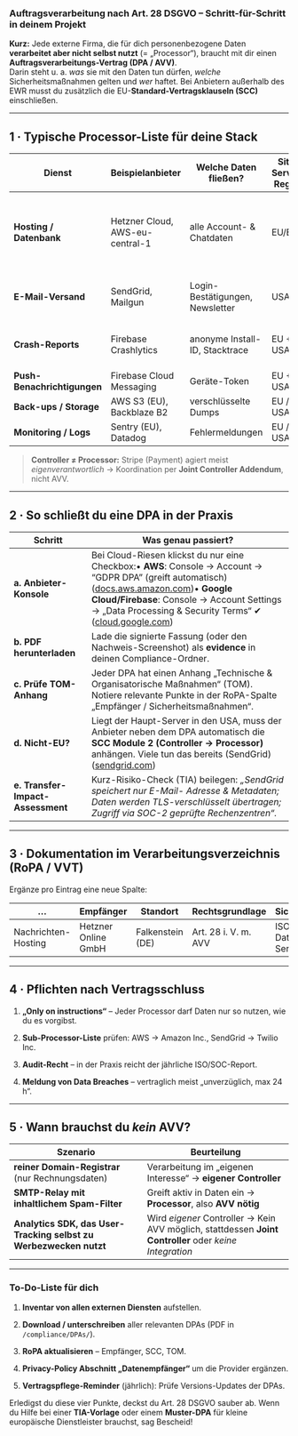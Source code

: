 ### Auftragsverarbeitung nach Art. 28 DSGVO – Schritt-für-Schritt in deinem Projekt

**Kurz:** Jede externe Firma, die für dich personenbezogene Daten **verarbeitet aber nicht selbst nutzt** (= „Processor“), braucht mit dir einen **Auftragsverarbeitungs-Vertrag (DPA / AVV)**.  
Darin steht u. a. _was_ sie mit den Daten tun dürfen, _welche_ Sicherheitsmaßnahmen gelten und _wer_ haftet. Bei Anbietern außerhalb des EWR musst du zusätzlich die EU-**Standard-Vertragsklauseln (SCC)** einschließen.

---

## 1 · Typische Processor-Liste für deine Stack

|Dienst|Beispielanbieter|Welche Daten fließen?|Sitz / Server-Region|Was du konkret tust|
|---|---|---|---|---|
|**Hosting / Datenbank**|Hetzner Cloud, AWS-eu-central-1|alle Account- & Chatdaten|EU/EWR|• Online-AVV akzeptieren (Hetzner „AG Auftragsverarbeitung“, AWS DPA auto-inkorporiert) ([docs.aws.amazon.com](https://docs.aws.amazon.com/whitepapers/latest/navigating-gdpr-compliance/aws-data-processing-addendum-dpa.html?utm_source=chatgpt.com "AWS Data Processing Addendum (DPA) - AWS Documentation"))|
|**E-Mail-Versand**|SendGrid, Mailgun|Login-Bestätigungen, Newsletter|USA|• Twilio/SendGrid DPA inkl. **SCC** gilt automatisch durch T&C ([sendgrid.com](https://sendgrid.com/en-us/resource/general-data-protection-regulation-2?utm_source=chatgpt.com "General Data Protection Regulation - SendGrid"))|
|**Crash-Reports**|Firebase Crashlytics|anonyme Install-ID, Stacktrace|EU + USA|• In Firebase-Console „Daten­verarbeitung“ bestätigen (DPA + SCC) ([cloud.google.com](https://cloud.google.com/terms/data-processing-addendum?utm_source=chatgpt.com "Cloud Data Processing Addendum \| Google Cloud"))|
|**Push-Benachrichtigungen**|Firebase Cloud Messaging|Geräte-Token|EU + USA|dito|
|**Back-ups / Storage**|AWS S3 (EU), Backblaze B2|verschlüsselte Dumps|EU / USA|• Falls USA → SCC einbeziehen|
|**Monitoring / Logs**|Sentry (EU), Datadog|Fehlermeldungen|EU / USA|• EU-Region bevorzugen, sonst SCC|

> **Controller ≠ Processor:** Stripe (Payment) agiert meist _eigenverantwortlich_ → Koordination per **Joint Controller Addendum**, nicht AVV.

---

## 2 · So schließt du eine DPA in der Praxis

|Schritt|Was genau passiert?|
|---|---|
|**a. Anbieter-Konsole**|Bei Cloud-Riesen klickst du nur eine Checkbox:• **AWS**: Console → Account → “GDPR DPA” (greift automatisch) ([docs.aws.amazon.com](https://docs.aws.amazon.com/whitepapers/latest/navigating-gdpr-compliance/aws-data-processing-addendum-dpa.html?utm_source=chatgpt.com "AWS Data Processing Addendum (DPA) - AWS Documentation"))• **Google Cloud/Firebase**: Console → Account Settings → „Data Processing & Security Terms“ ✔ ([cloud.google.com](https://cloud.google.com/terms/data-processing-addendum?utm_source=chatgpt.com "Cloud Data Processing Addendum \| Google Cloud"))|
|**b. PDF herunterladen**|Lade die signierte Fassung (oder den Nachweis-Screenshot) als **evidence** in deinen Compliance-Ordner.|
|**c. Prüfe TOM-Anhang**|Jeder DPA hat einen Anhang „Technische & Organisatorische Maßnahmen“ (TOM). Notiere relevante Punkte in der RoPA-Spalte „Empfänger / Sicherheitsmaßnahmen“.|
|**d. Nicht-EU?**|Liegt der Haupt-Server in den USA, muss der Anbieter neben dem DPA automatisch die **SCC Module 2 (Controller → Processor)** anhängen. Viele tun das bereits (SendGrid) ([sendgrid.com](https://sendgrid.com/en-us/blog/how-the-recent-privacy-shield-ruling-impacts-twilio-sendgrid-users?utm_source=chatgpt.com "How the Recent Privacy Shield Ruling Impacts Twilio SendGrid Users"))|
|**e. Transfer-Impact-Assessment**|Kurz-Risiko-Check (TIA) beilegen: _„SendGrid speichert nur E-Mail- Adresse & Metadaten; Daten werden TLS-verschlüsselt übertragen; Zugriff via SOC-2 geprüfte Rechenzentren“._|

---

## 3 · Dokumentation im Verarbeitungsverzeichnis (RoPA / VVT)

Ergänze pro Eintrag eine neue Spalte:

|…|**Empfänger**|**Standort**|**Rechtsgrundlage**|**Sicherungsmaßnahmen**|
|---|---|---|---|---|
|Nachrichten-Hosting|Hetzner Online GmbH|Falkenstein (DE)|Art. 28 i. V. m. AVV|ISO 27001, TLS 1.3, Daten auf dedizierten Servern verschlüsselt|

---

## 4 · Pflichten nach Vertragsschluss

1. **„Only on instructions“** – Jeder Processor darf Daten nur so nutzen, wie du es vorgibst.
    
2. **Sub-Processor-Liste** prüfen: AWS → Amazon Inc., SendGrid → Twilio Inc.
    
3. **Audit-Recht** – in der Praxis reicht der jährliche ISO/SOC-Report.
    
4. **Meldung von Data Breaches** – vertraglich meist „unverzüglich, max 24 h“.
    

---

## 5 · Wann brauchst du _kein_ AVV?

|Szenario|Beurteilung|
|---|---|
|**reiner Domain-Registrar** (nur Rechnungsdaten)|Verarbeitung im „eigenen Interesse“ → **eigener Controller**|
|**SMTP-Relay mit inhaltlichem Spam-Filter**|Greift aktiv in Daten ein → **Processor**, also **AVV nötig**|
|**Analytics SDK, das User-Tracking selbst zu Werbezwecken nutzt**|Wird _eigener_ Controller → Kein AVV möglich, stattdessen **Joint Controller** oder _keine Integration_|

---

### To-Do-Liste für dich

1. **Inventar von allen externen Diensten** aufstellen.
    
2. **Download / unterschreiben** aller relevanten DPAs (PDF in `/compliance/DPAs/`).
    
3. **RoPA aktualisieren** – Empfänger, SCC, TOM.
    
4. **Privacy-Policy Abschnitt „Datenempfänger“** um die Provider ergänzen.
    
5. **Vertragspflege-Reminder** (jährlich): Prüfe Versions-Updates der DPAs.
    

Erledigst du diese vier Punkte, deckst du Art. 28 DSGVO sauber ab. Wenn du Hilfe bei einer **TIA-Vorlage** oder einem **Muster-DPA** für kleine europäische Dienstleister brauchst, sag Bescheid!